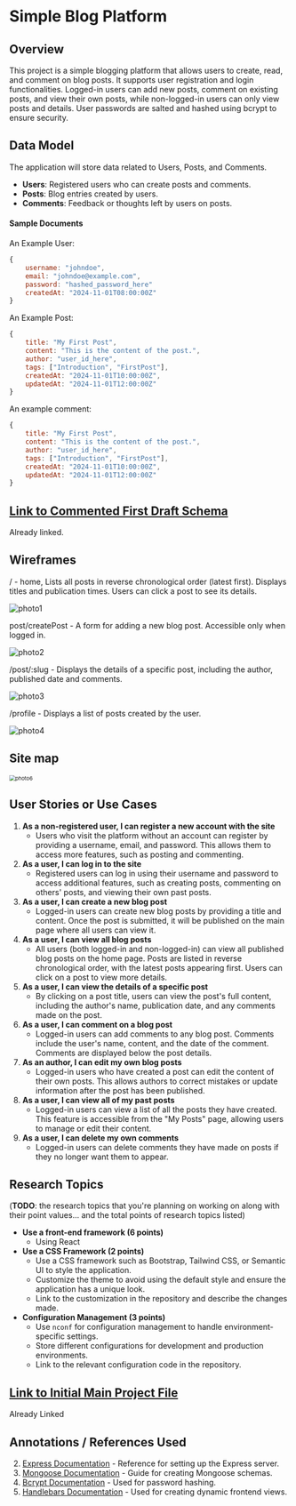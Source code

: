 # Simple Blog Platform

## Overview

This project is a simple blogging platform that allows users to create, read, and comment on blog posts. It supports user registration and login functionalities. Logged-in users can add new posts, comment on existing posts, and view their own posts, while non-logged-in users can only view posts and details. User passwords are salted and hashed using bcrypt to ensure security.


## Data Model

The application will store data related to Users, Posts, and Comments.

- **Users**: Registered users who can create posts and comments.
- **Posts**: Blog entries created by users.
- **Comments**: Feedback or thoughts left by users on posts.

#### Sample Documents

An Example User:

```javascript
{
    username: "johndoe", 
    email: "johndoe@example.com",
    password: "hashed_password_here"
    createdAt: "2024-11-01T08:00:00Z"
}
```

An Example Post:

```javascript
{
    title: "My First Post",
    content: "This is the content of the post.",
    author: "user_id_here",
    tags: ["Introduction", "FirstPost"],
    createdAt: "2024-11-01T10:00:00Z",
    updatedAt: "2024-11-01T12:00:00Z"
}
```

An example comment:

```javascript
{
    title: "My First Post",
    content: "This is the content of the post.",
    author: "user_id_here",
    tags: ["Introduction", "FirstPost"],
    createdAt: "2024-11-01T10:00:00Z",
    updatedAt: "2024-11-01T12:00:00Z"
}
```

## [Link to Commented First Draft Schema](final-project-backend/model/index.js)

Already linked.

## Wireframes

/ - home, Lists all posts in reverse chronological order (latest first). Displays titles and publication times. Users can click a post to see its details.

<img src="documentation/photo1.png" alt="photo1"  />

post/createPost - A form for adding a new blog post. Accessible only when logged in.

<img src="documentation/photo2.png" alt="photo2"  />

/post/:slug - Displays the details of a specific post, including the author, published date and comments.

<img src="documentation/photo3.png" alt="photo3"  />

/profile - Displays a list of posts created by the user.

<img src="documentation/photo5.png" alt="photo4"  />

## Site map

<img src="documentation/photo6.png" alt="photo6" style="zoom:67%;" />

## User Stories or Use Cases

1. **As a non-registered user, I can register a new account with the site**
    - Users who visit the platform without an account can register by providing a username, email, and password. This allows them to access more features, such as posting and commenting.
2. **As a user, I can log in to the site**
    - Registered users can log in using their username and password to access additional features, such as creating posts, commenting on others' posts, and viewing their own past posts.
3. **As a user, I can create a new blog post**
    - Logged-in users can create new blog posts by providing a title and content. Once the post is submitted, it will be published on the main page where all users can view it.
4. **As a user, I can view all blog posts**
    - All users (both logged-in and non-logged-in) can view all published blog posts on the home page. Posts are listed in reverse chronological order, with the latest posts appearing first. Users can click on a post to view more details.
5. **As a user, I can view the details of a specific post**
    - By clicking on a post title, users can view the post's full content, including the author's name, publication date, and any comments made on the post.
6. **As a user, I can comment on a blog post**
    - Logged-in users can add comments to any blog post. Comments include the user's name, content, and the date of the comment. Comments are displayed below the post details.
7. **As an author, I can edit my own blog posts**
    - Logged-in users who have created a post can edit the content of their own posts. This allows authors to correct mistakes or update information after the post has been published.
8. **As a user, I can view all of my past posts**
    - Logged-in users can view a list of all the posts they have created. This feature is accessible from the "My Posts" page, allowing users to manage or edit their content.
9. **As a user, I can delete my own comments**
    - Logged-in users can delete comments they have made on posts if they no longer want them to appear.

## Research Topics

(__TODO__: the research topics that you're planning on working on along with their point values... and the total points of research topics listed)

* **Use a front-end framework (6 points)**
    - Using React
* **Use a CSS Framework (2 points)**
    - Use a CSS framework such as Bootstrap, Tailwind CSS, or Semantic UI to style the application.
    - Customize the theme to avoid using the default style and ensure the application has a unique look.
    - Link to the customization in the repository and describe the changes made.
* **Configuration Management (3 points)**
    - Use `nconf` for configuration management to handle environment-specific settings.
    - Store different configurations for development and production environments.
    - Link to the relevant configuration code in the repository.


## [Link to Initial Main Project File](final-project-backend/app.js)

Already Linked

## Annotations / References Used

2. [Express Documentation](https://expressjs.com/) - Reference for setting up the Express server.
3. [Mongoose Documentation](https://mongoosejs.com/docs/guide.html) - Guide for creating Mongoose schemas.
4. [Bcrypt Documentation](https://www.npmjs.com/package/bcrypt) - Used for password hashing.
5. [Handlebars Documentation](https://handlebarsjs.com/) - Used for creating dynamic frontend views.